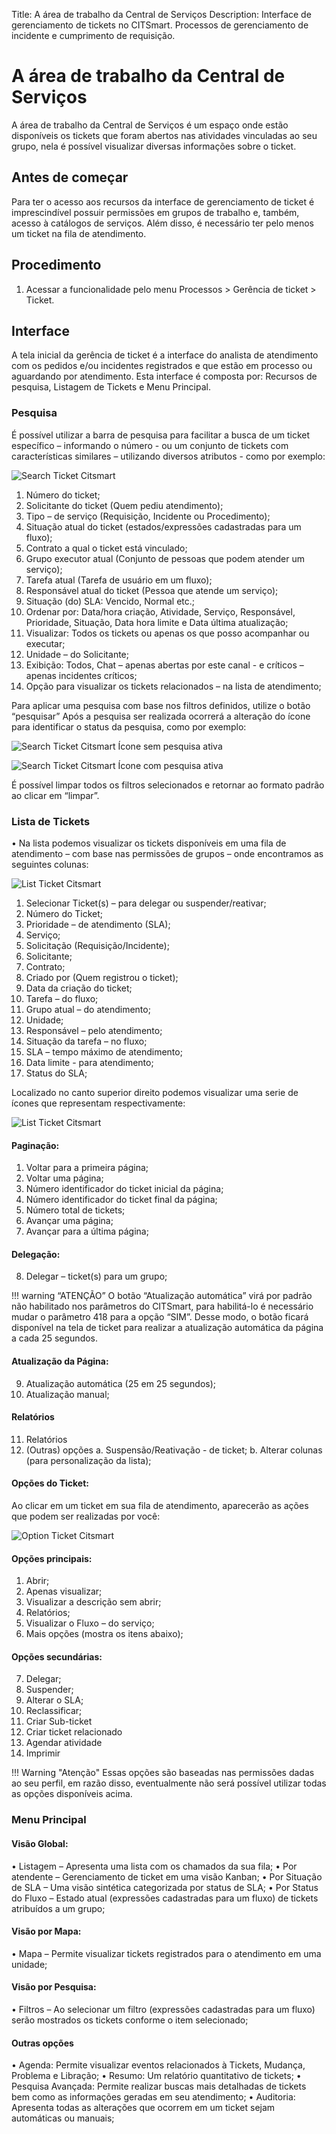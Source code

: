 Title: A área de trabalho da Central de Serviços
Description:  Interface de gerenciamento de tickets no CITSmart. Processos de gerenciamento de incidente e cumprimento de requisição.

# A área de trabalho da Central de Serviços

A área de trabalho da Central de Serviços é um espaço onde estão disponíveis os tickets que foram abertos nas atividades vinculadas ao seu grupo, nela é possível visualizar diversas informações sobre o ticket.

## Antes de começar

Para ter o acesso aos recursos da interface de gerenciamento de ticket é imprescindível possuir permissões em grupos de trabalho e, também, acesso à catálogos de serviços. Além disso, é necessário ter pelo menos um ticket na fila de atendimento.

## Procedimento

1.	Acessar a funcionalidade pelo menu Processos > Gerência de ticket > Ticket.

## Interface

A tela inicial da gerência de ticket é a interface do analista de atendimento com os pedidos e/ou incidentes registrados e que estão em processo ou aguardando por atendimento. Esta interface é composta por: Recursos de pesquisa, Listagem de Tickets e Menu Principal.

### Pesquisa

É possível utilizar a barra de pesquisa para facilitar a busca de um ticket específico – informando o número - ou um conjunto de tickets com características similares – utilizando diversos atributos - como por exemplo:

![Search Ticket Citsmart][1]

1.	Número do ticket;
2.	Solicitante do ticket (Quem pediu atendimento);
3.	Tipo – de serviço (Requisição, Incidente ou Procedimento);
4.	Situação atual do ticket (estados/expressões cadastradas para um fluxo);
5.	Contrato a qual o ticket está vinculado;
6.	Grupo executor atual (Conjunto de pessoas que podem atender um serviço);
7.	Tarefa atual (Tarefa de usuário em um fluxo);
8.	Responsável atual do ticket (Pessoa que atende um serviço);
9.	Situação (do) SLA: Vencido, Normal etc.;
10.	Ordenar por: Data/hora criação, Atividade, Serviço, Responsável, Prioridade, Situação, Data hora limite e Data última atualização;
11.	Visualizar: Todos os tickets ou apenas os que posso acompanhar ou executar;
12.	Unidade – do Solicitante;
13.	Exibição: Todos, Chat – apenas abertas por este canal - e críticos – apenas incidentes críticos;
14.	Opção para visualizar os tickets relacionados – na lista de atendimento;

Para aplicar uma pesquisa com base nos filtros definidos, utilize o botão “pesquisar” Após a pesquisa ser realizada ocorrerá a alteração do ícone para identificar o status da pesquisa, como por exemplo:

 ![Search Ticket Citsmart][2] Ícone sem pesquisa ativa

 ![Search Ticket Citsmart][3] Ícone com pesquisa ativa

É possível limpar todos os filtros selecionados e retornar ao formato padrão ao clicar em “limpar”.

### Lista de Tickets

•	Na lista podemos visualizar os tickets disponíveis em uma fila de atendimento – com base nas permissões de grupos – onde encontramos as seguintes colunas:

 ![List Ticket Citsmart][4]

1.	Selecionar Ticket(s) – para delegar ou suspender/reativar;
2.	Número do Ticket;
3.	Prioridade – de atendimento (SLA);
4.	Serviço;
5.	Solicitação (Requisição/Incidente);
6.	Solicitante;
7.	Contrato;
8.	Criado por (Quem registrou o ticket);
9.	Data da criação do ticket;
10.	Tarefa – do fluxo;
11.	Grupo atual – do atendimento;
12.	Unidade;
13.	Responsável – pelo atendimento;
14.	Situação da tarefa – no fluxo;
15.	SLA – tempo máximo de atendimento;
16.	Data limite - para atendimento;
17.	Status do SLA;

Localizado no canto superior direito podemos visualizar uma serie de ícones que representam respectivamente:

![List Ticket Citsmart][5]

#### Paginação:

1.	Voltar para a primeira página;
2.	Voltar uma página;
3.	Número identificador do ticket inicial da página;
4.	Número identificador do ticket final da página;
5.	Número total de tickets;
6.	Avançar uma página;
7.	Avançar para a última página;

#### Delegação:

8.	Delegar – ticket(s) para um grupo;

!!! warning “ATENÇÃO”
    O botão “Atualização automática” virá por padrão não habilitado nos parâmetros do CITSmart, para habilitá-lo é necessário mudar o parâmetro 418 para a opção “SIM”. Desse modo, o botão ficará disponível na tela de ticket para realizar a atualização automática da página a cada 25 segundos.

#### Atualização da Página:

9.	Atualização automática (25 em 25 segundos);
10.	Atualização manual;

#### Relatórios

11.	Relatórios
12.	(Outras) opções
a.	Suspensão/Reativação - de ticket;
b.	Alterar colunas (para personalização da lista);

#### Opções do Ticket:

Ao clicar em um ticket em sua fila de atendimento, aparecerão as ações que podem ser realizadas por você:

![Option Ticket Citsmart][6]

#### Opções principais:

1.	Abrir;
2.	Apenas visualizar;
3.	Visualizar a descrição sem abrir;
4.	Relatórios;
5.	Visualizar o Fluxo – do serviço;
6.	Mais opções (mostra os itens abaixo);

#### Opções secundárias:

7.	Delegar;
8.	Suspender;
9.	Alterar o SLA;
10.	Reclassificar;
11.	Criar Sub-ticket
12.	Criar ticket relacionado
13.	Agendar atividade
14.	Imprimir

!!! Warning "Atenção"
    Essas opções são baseadas nas permissões dadas ao seu perfil, em razão disso, eventualmente não será possível utilizar todas as opções disponíveis acima.

### Menu Principal

#### Visão Global:

•	Listagem – Apresenta uma lista com os chamados da sua fila;
•	Por atendente – Gerenciamento de ticket em uma visão Kanban;
•	Por Situação de SLA – Uma visão sintética categorizada por status de SLA;
•	Por Status do Fluxo – Estado atual (expressões cadastradas para um fluxo) de tickets atribuídos a um grupo;

#### Visão por Mapa:

•	Mapa – Permite visualizar tickets registrados para o atendimento em uma unidade;

#### Visão por Pesquisa:

•	Filtros – Ao selecionar um filtro (expressões cadastradas para um fluxo) serão mostrados os tickets conforme o item selecionado;

#### Outras opções

•	Agenda: Permite visualizar eventos relacionados à Tickets, Mudança, Problema e Libração;
•	Resumo: Um relatório quantitativo de tickets;
•	Pesquisa Avançada: Permite realizar buscas mais detalhadas de tickets bem como as informações geradas em seu atendimento;
•	Auditoria: Apresenta todas as alterações que ocorrem em um ticket sejam automáticas ou manuais;

[1]:images/ticket-search-citsmart.png
[2]:images/ticket-search-inactive-citsmart.png
[3]:images/ticket-search-active-citsmart.png
[4]:images/ticket-list-citsmart.png
[5]:images/ticket-list-options-citsmart.png
[6]:images/ticket-list-options-details-citsmart.png

